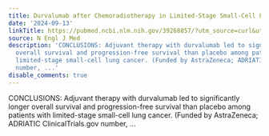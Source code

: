 ```yaml
---
title: Durvalumab after Chemoradiotherapy in Limited-Stage Small-Cell Lung Cancer
date: '2024-09-13'
linkTitle: https://pubmed.ncbi.nlm.nih.gov/39268857/?utm_source=curl&utm_medium=rss&utm_campaign=pubmed-2&utm_content=1LIK-026Y9bjRE4xDQ231BSa89BnY4O2Rfi-9WXQd8C31C6cqE&fc=20211015124055&ff=20240914193229&v=2.18.0.post9+e462414
source: N Engl J Med
description: 'CONCLUSIONS: Adjuvant therapy with durvalumab led to significantly longer
  overall survival and progression-free survival than placebo among patients with
  limited-stage small-cell lung cancer. (Funded by AstraZeneca; ADRIATIC ClinicalTrials.gov
  number, ...'
disable_comments: true
---
```

CONCLUSIONS: Adjuvant therapy with durvalumab led to significantly longer overall survival and progression-free survival than placebo among patients with limited-stage small-cell lung cancer. (Funded by AstraZeneca; ADRIATIC ClinicalTrials.gov number, ...